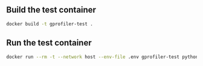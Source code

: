 ## Build the test container
```sh
docker build -t gprofiler-test .
```

## Run the test container
```sh
docker run --rm -t --network host --env-file .env gprofiler-test python run_tests.py --test-path integration/
```